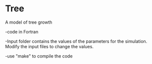 # Tree

A model of tree growth

-code in Fortran

-Input folder contains the values of the parameters for the simulation. Modify the input files to change the values.

-use "make" to compile the code
